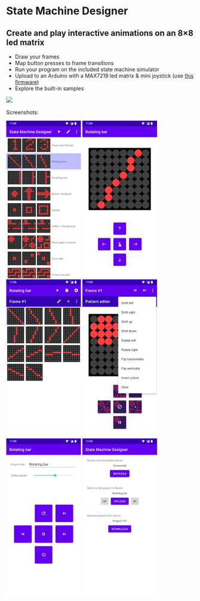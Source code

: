 State Machine Designer
======================

## Create and play interactive animations on an 8×8 led matrix

+ Draw your frames
+ Map button presses to frame transitions
+ Run your program on the included state machine simulator
+ Upload to an Arduino with a MAX7219 led matrix & mini joystick (use [this firmware](https://github.com/btdigi/btmachine))
+ Explore the built-in samples

[<img src="https://play.google.com/intl/en_us/badges/images/generic/en_badge_web_generic.png" width="200">](https://play.google.com/store/apps/details?id=app.smd)

Screenshots:

<img src="https://raw.githubusercontent.com/bndeff/smd/master/static/screenshot1.jpg" alt="screenshot 1" width="200"> <img src="https://raw.githubusercontent.com/bndeff/smd/master/static/screenshot2.jpg" alt="screenshot 2" width="200"> <img src="https://raw.githubusercontent.com/bndeff/smd/master/static/screenshot3.jpg" alt="screenshot 3" width="200"> <img src="https://raw.githubusercontent.com/bndeff/smd/master/static/screenshot4.jpg" alt="screenshot 4" width="200"> <img src="https://raw.githubusercontent.com/bndeff/smd/master/static/screenshot5.jpg" alt="screenshot 5" width="200"> <img src="https://raw.githubusercontent.com/bndeff/smd/master/static/screenshot6.jpg" alt="screenshot 6" width="200">

